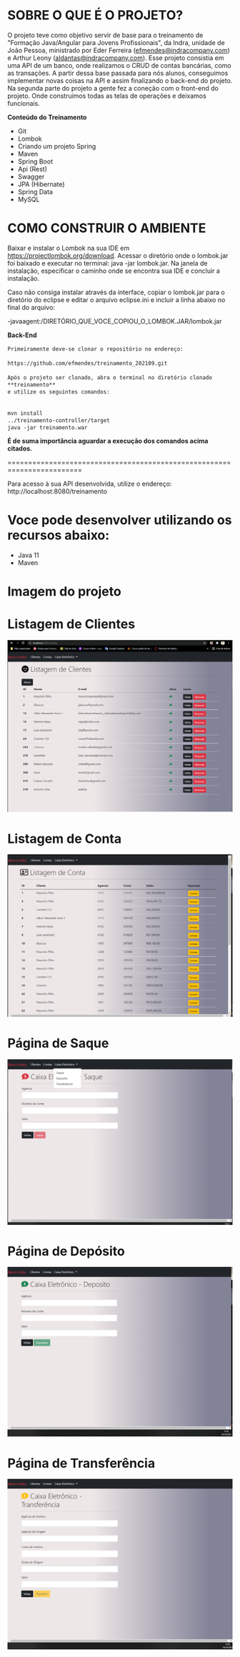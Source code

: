 **SOBRE O QUE É O PROJETO?**
========================================================================
O projeto teve como objetivo servir de base para o treinamento de "Formação Java/Angular para Jovens Profissionais", da Indra, unidade de João Pessoa, ministrado por Eder Ferreira (efmendes@indracompany.com) e Arthur Leony (aldantas@indracompany.com). Esse projeto consistia em uma API de um banco, onde realizamos o CRUD  de contas bancárias, como as transações.  A partir dessa base passada para nós alunos, conseguimos implementar novas coisas na API e assim finalizando o back-end do projeto. Na segunda parte do projeto a gente fez a coneção com o front-end do projeto. Onde construimos todas as telas de operações e deixamos funcionais.


**Conteúdo do Treinamento**

- Git
- Lombok 
- Criando um projeto Spring 
- Maven 
- Spring Boot 
- Api (Rest)
- Swagger 
- JPA (Hibernate) 
- Spring Data 
- MySQL


**COMO CONSTRUIR O AMBIENTE**
========================================================================

Baixar e instalar o Lombok na sua IDE em https://projectlombok.org/download.
Acessar o diretório onde o lombok.jar foi baixado e executar no terminal: java -jar lombok.jar.
Na janela de instalação, especificar o caminho onde se encontra sua IDE e concluir a instalação.

Caso não consiga instalar através da interface, copiar o lombok.jar para o diretório do eclipse e editar o arquivo eclipse.ini e incluir a linha abaixo no final do arquivo:

-javaagent:/DIRETÓRIO_QUE_VOCE_COPIOU_O_LOMBOK.JAR/lombok.jar

**Back-End**

	Primeiramente deve-se clonar o repositório no endereço:

	https://github.com/efmendes/treinamento_202109.git

	Após o projeto ser clonado, abra o terminal no diretório clonado **treinamento**
	e utilize os seguintes comandos:


	mvn install
	../treinamento-controller/target
	java -jar treinamento.war


**É de suma importância aguardar a execução dos comandos acima citados.**

========================================================================


Para acesso à sua API desenvolvida, utilize o endereço: http://localhost:8080/treinamento




Voce pode desenvolver utilizando os recursos abaixo:
========================================================================
- Java 11
- Maven

Imagem do projeto
========================================================================



# Listagem de Clientes

![web](https://github.com/Dennis-Eduardo/TreinamentoIndra/blob/main/imagens/L.%20clientes.png)



# Listagem de Conta



![web](https://github.com/Dennis-Eduardo/TreinamentoIndra/blob/main/imagens/L.contas.png)



# Página de Saque

![web](https://github.com/Dennis-Eduardo/TreinamentoIndra/blob/main/imagens/saque.png)





# Página de Depósito

![web](https://github.com/Dennis-Eduardo/TreinamentoIndra/blob/main/imagens/deposito.png)



# Página de Transferência

![web](https://github.com/Dennis-Eduardo/TreinamentoIndra/blob/main/imagens/transferencia.png)

